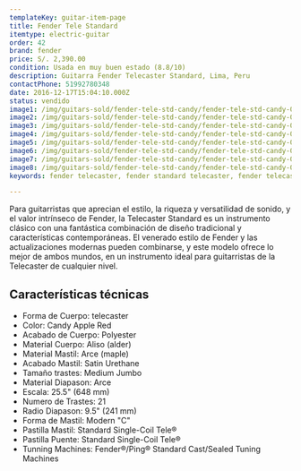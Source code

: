 ```yaml
---
templateKey: guitar-item-page
title: Fender Tele Standard
itemtype: electric-guitar
order: 42
brand: fender
price: S/. 2,390.00
condition: Usada en muy buen estado (8.8/10)
description: Guitarra Fender Telecaster Standard, Lima, Peru
contactPhone: 51992780348
date: 2016-12-17T15:04:10.000Z
status: vendido
image1: /img/guitars-sold/fender-tele-std-candy/fender-tele-std-candy-01-sold.jpg
image2: /img/guitars-sold/fender-tele-std-candy/fender-tele-std-candy-02-sold.jpg
image3: /img/guitars-sold/fender-tele-std-candy/fender-tele-std-candy-03-sold.jpg
image4: /img/guitars-sold/fender-tele-std-candy/fender-tele-std-candy-04-sold.jpg
image5: /img/guitars-sold/fender-tele-std-candy/fender-tele-std-candy-05-sold.jpg
image6: /img/guitars-sold/fender-tele-std-candy/fender-tele-std-candy-06-sold.jpg
image7: /img/guitars-sold/fender-tele-std-candy/fender-tele-std-candy-07-sold.jpg
image8: /img/guitars-sold/fender-tele-std-candy/fender-tele-std-candy-08-sold.jpg
keywords: fender telecaster, fender standard telecaster, fender telecaster, fender telecaster

---
```

Para guitarristas que aprecian el estilo, la riqueza y versatilidad de sonido, y el valor intrínseco de Fender, la Telecaster Standard es un instrumento clásico con una fantástica combinación de diseño tradicional y características contemporáneas. El venerado estilo de Fender y las actualizaciones modernas pueden combinarse, y este modelo ofrece lo mejor de ambos mundos, en un instrumento ideal para guitarristas de la Telecaster de cualquier nivel. 

## Características técnicas

* Forma de Cuerpo: telecaster
* Color: Candy Apple Red
* Acabado de Cuerpo: Polyester
* Material Cuerpo: Aliso (alder)
* Material Mastil: Arce (maple)
* Acabado Mastil: Satin Urethane
* Tamaño trastes: Medium Jumbo
* Material Diapason: Arce
* Escala: 25.5" (648 mm)
* Numero de Trastes: 21
* Radio Diapason: 9.5" (241 mm)
* Forma de Mastil: Modern "C"
* Pastilla Mastil: Standard Single-Coil Tele®
* Pastilla Puente: Standard Single-Coil Tele®
* Tunning Machines: Fender®/Ping® Standard Cast/Sealed Tuning Machines